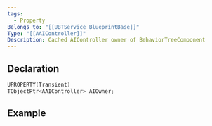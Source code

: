 ```yaml
---
tags:
  - Property
Belongs to: "[[UBTService_BlueprintBase]]"
Type: "[[AAIController]]"
Description: Cached AIController owner of BehaviorTreeComponent
---
```


## Declaration

```cpp
UPROPERTY(Transient)  
TObjectPtr<AAIController> AIOwner;
```

## Example

```cpp

```